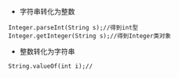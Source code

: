 - 字符串转化为整数

```
Integer.parseInt(String s);//得到int型
Integer.getInteger(String s);//得到Integer类对象
```



- 整数转化为字符串

```
String.valueOf(int i);//
```

